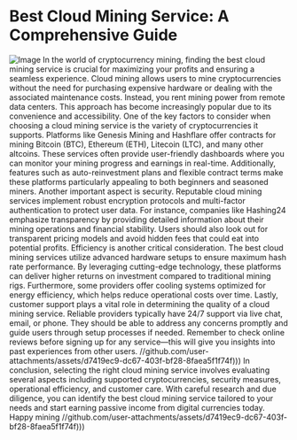 # Best Cloud Mining Service: A Comprehensive Guide

![Image](https://github.com/user-attachments/assets/d7419ec9-dc67-403f-bf28-8faea5f1f74f)
In the world of cryptocurrency mining, finding the best cloud mining service is crucial for maximizing your profits and ensuring a seamless experience. Cloud mining allows users to mine cryptocurrencies without the need for purchasing expensive hardware or dealing with the associated maintenance costs. Instead, you rent mining power from remote data centers. This approach has become increasingly popular due to its convenience and accessibility.
One of the key factors to consider when choosing a cloud mining service is the variety of cryptocurrencies it supports. Platforms like Genesis Mining and Hashflare offer contracts for mining Bitcoin (BTC), Ethereum (ETH), Litecoin (LTC), and many other altcoins. These services often provide user-friendly dashboards where you can monitor your mining progress and earnings in real-time. Additionally, features such as auto-reinvestment plans and flexible contract terms make these platforms particularly appealing to both beginners and seasoned miners.
Another important aspect is security. Reputable cloud mining services implement robust encryption protocols and multi-factor authentication to protect user data. For instance, companies like Hashing24 emphasize transparency by providing detailed information about their mining operations and financial stability. Users should also look out for transparent pricing models and avoid hidden fees that could eat into potential profits.
Efficiency is another critical consideration. The best cloud mining services utilize advanced hardware setups to ensure maximum hash rate performance. By leveraging cutting-edge technology, these platforms can deliver higher returns on investment compared to traditional mining rigs. Furthermore, some providers offer cooling systems optimized for energy efficiency, which helps reduce operational costs over time.
Lastly, customer support plays a vital role in determining the quality of a cloud mining service. Reliable providers typically have 24/7 support via live chat, email, or phone. They should be able to address any concerns promptly and guide users through setup processes if needed. Remember to check online reviews before signing up for any service—this will give you insights into past experiences from other users.
 //github.com/user-attachments/assets/d7419ec9-dc67-403f-bf28-8faea5f1f74f)))
In conclusion, selecting the right cloud mining service involves evaluating several aspects including supported cryptocurrencies, security measures, operational efficiency, and customer care. With careful research and due diligence, you can identify the best cloud mining service tailored to your needs and start earning passive income from digital currencies today. Happy mining //github.com/user-attachments/assets/d7419ec9-dc67-403f-bf28-8faea5f1f74f)))
